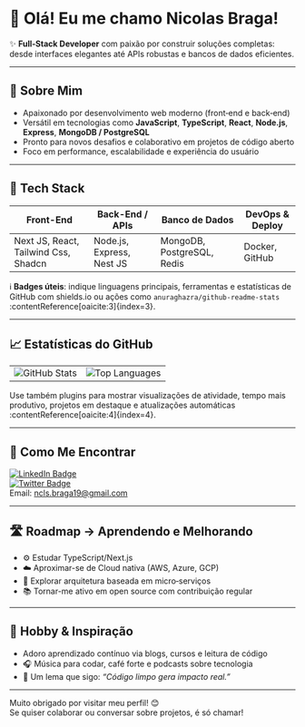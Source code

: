 # 👋 Olá! Eu me chamo Nicolas Braga!

✨ **Full‑Stack Developer** com paixão por construir soluções completas: desde interfaces elegantes até APIs robustas e bancos de dados eficientes.

---

## 🚀 Sobre Mim

- Apaixonado por desenvolvimento web moderno (front‑end e back‑end)
- Versátil em tecnologias como **JavaScript**, **TypeScript**, **React**, **Node.js**, **Express**, **MongoDB / PostgreSQL**
- Pronto para novos desafios e colaborativo em projetos de código aberto
- Foco em performance, escalabilidade e experiência do usuário

---

## 🧰 Tech Stack

| Front-End         | Back-End / APIs       | Banco de Dados      | DevOps & Deploy       |
|------------------|------------------------|---------------------|------------------------|
| Next JS, React, Tailwind Css, Shadcn | Node.js, Express, Nest JS | MongoDB, PostgreSQL, Redis | Docker, GitHub |

ℹ️ **Badges úteis**: indique linguagens principais, ferramentas e estatísticas de GitHub com shields.io ou ações como `anuraghazra/github-readme-stats` :contentReference[oaicite:3]{index=3}.

---

## 📈 Estatísticas do GitHub

<table>
 <tr>
   <td align="center"><img src="https://github-readme-stats.vercel.app/api?username=SeuUsuario&show_icons=true&theme=radical" alt="GitHub Stats"></td>
   <td align="center"><img src="https://github-readme-stats.vercel.app/api/top-langs/?username=SeuUsuario&layout=compact&theme=radical" alt="Top Languages"></td>
 </tr>
</table>

Use também plugins para mostrar visualizações de atividade, tempo mais produtivo, projetos em destaque e atualizações automáticas :contentReference[oaicite:4]{index=4}.

---

## 🤝 Como Me Encontrar

[![LinkedIn Badge](https://img.shields.io/badge/LinkedIn–SeuNome-blue.svg?logo=linkedin&style=flat)](https://www.linkedin.com/in/seunome)  
[![Twitter Badge](https://img.shields.io/badge/Twitter–@seunome-1DA1F2.svg?logo=twitter&style=flat)](https://twitter.com/seunome)  
Email: ncls.braga19@gmail.com

---

## 🛣️ Roadmap → Aprendendo e Melhorando

- ⚙️ Estudar TypeScript/Next.js
- ☁️ Aproximar-se de Cloud nativa (AWS, Azure, GCP)
- 🤖 Explorar arquitetura baseada em micro‑serviços
- 📚 Tornar-me ativo em open source com contribuição regular

---

## 📝 Hobby & Inspiração

- Adoro aprendizado contínuo via blogs, cursos e leitura de código
- 🎧 Música para codar, café forte e podcasts sobre tecnologia
- 💬 Um lema que sigo: *“Código limpo gera impacto real.”*

---

Muito obrigado por visitar meu perfil! 😊  
Se quiser colaborar ou conversar sobre projetos, é só chamar!

<!-- Estou usando GitHub profile README com estatísticas dinâmicas, widgets e badges para dar vida ao meu perfil e deixá-lo interessante para visitantes e recrutadores. -->

